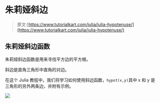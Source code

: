 # 朱莉娅斜边

> 原文:[https://www.tutorialkart.com/julia/julia-hypotenuse/](https://www.tutorialkart.com/julia/julia-hypotenuse/)

## 朱莉娅斜边函数

朱莉娅斜边函数是用来寻找平方边的平方根。

斜边是直角三角形中直角的对边。

在这个 Julia 教程中，我们将学习如何使用斜边函数，`hypot(x,y)`其中 x 和 y 是三角形的另外两条边，并附有示例。

[![](../Images/925da31b32d6bc3827932f6c8afb11bb.png)](https://www.tutorialkart.com/)